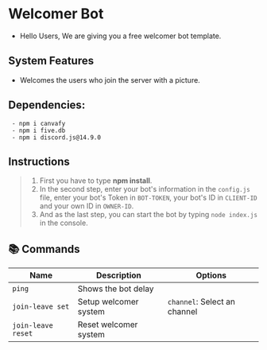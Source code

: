 # Welcomer Bot
- Hello Users, We are giving you a free welcomer bot template.

## System Features
- Welcomes the users who join the server with a picture.
  
## Dependencies:
```
 - npm i canvafy
 - npm i five.db
 - npm i discord.js@14.9.0
```

## Instructions
 > 1. First you have to type **npm install**.
 > 2. In the second step, enter your bot's information in the `config.js` file, enter your bot's Token in `BOT-TOKEN`, your bot's ID in `CLIENT-ID` and your own ID in `OWNER-ID`. 
 > 3. And as the last step, you can start the bot by typing `node index.js` in the console.

## 📚 Commands

| Name        | Description                              | Options                                   |
|-------------|------------------------------------------|-------------------------------------------|
| `ping`        | Shows the bot delay                    |                                           |
| `join-leave set`    | Setup welcomer system            | `channel`: Select an channel              |
| `join-leave reset`    | Reset welcomer system          |                                           |
